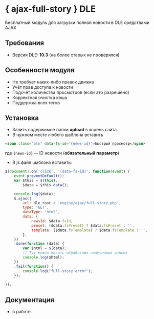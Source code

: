 # { ajax-full-story } DLE
Бесплатный модуль для загрузки полной новости в DLE средствами AJAX

## Требования
- Версия DLE: **10.3** (на более старых не проверялся)

## Особенности модуля
- Не требует каких-либо правок движка
- Учёт прав доступа к новости
- Подсчёт количества просмотров (если это разрешено)
- Корректная очистка кеша
- Поддержка всех тегов

## Установка
- Залить содержимое папки **upload** в корень сайта.
- В нужном месте любого шаблона вставить 
``` html
<span class="btn" data-fs-id="{news-id}">Быстрый просмотр</span>
```
где `{news-id}` -- ID новости (**обязательный параметр**)
- В js файл шаблона вставить:
``` javascript
$(document).on('click', '[data-fs-id]', function(event) {
    event.preventDefault();
    var $this = $(this),
        $data = $this.data();

    console.log($data);
    $.ajax({
        url: dle_root + 'engine/ajax/full-story.php',
        type: 'GET',
        dataType: 'html',
        data: {
            newsId: $data.fsId,
            preset: ($data.fsPreset) ? $data.fsPreset : '',
            template: ($data.fsTemplate) ? $data.fsTemplate : '',
        },
    })
    .done(function (data) {
        var $html = $(data);
        // Тут можно писать обработчик полученных данных
        console.log($html);
    })
    .fail(function() {
        console.log("full-story error");
    });
    
});
```
## Документация
- в работе.